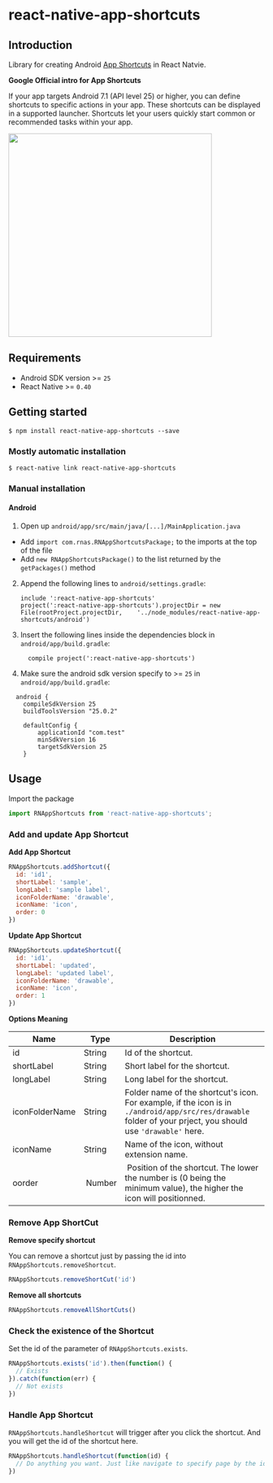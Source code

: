 # react-native-app-shortcuts

## Introduction
Library for creating Android [App Shortcuts](https://developer.android.com/guide/topics/ui/shortcuts.html) in React Natvie.

**Google Official intro for App Shortcuts**

If your app targets Android 7.1 (API level 25) or higher, you can define shortcuts to specific actions in your app. These shortcuts can be displayed in a supported launcher. Shortcuts let your users quickly start common or recommended tasks within your app.

<img src="https://developer.android.com/images/guide/topics/ui/shortcuts.png" height="400" />

## Requirements
- Android SDK version >= `25`
- React Native >= `0.40`

## Getting started

`$ npm install react-native-app-shortcuts --save`

### Mostly automatic installation

`$ react-native link react-native-app-shortcuts`

### Manual installation

#### Android

1. Open up `android/app/src/main/java/[...]/MainApplication.java`
  - Add `import com.rnas.RNAppShortcutsPackage;` to the imports at the top of the file
  - Add `new RNAppShortcutsPackage()` to the list returned by the `getPackages()` method
2. Append the following lines to `android/settings.gradle`:
  	```
  	include ':react-native-app-shortcuts'
  	project(':react-native-app-shortcuts').projectDir = new File(rootProject.projectDir, 	'../node_modules/react-native-app-shortcuts/android')
  	```
3. Insert the following lines inside the dependencies block in `android/app/build.gradle`:
  	```
      compile project(':react-native-app-shortcuts')
  	```
4. Make sure the android sdk version specify to >= `25` in `android/app/build.gradle`:  
  ```
    android {
      compileSdkVersion 25
      buildToolsVersion "25.0.2"

      defaultConfig {
          applicationId "com.test"
          minSdkVersion 16
          targetSdkVersion 25
      }
  ```

## Usage
Import the package
```js
import RNAppShortcuts from 'react-native-app-shortcuts';
```

### Add and update App Shortcut

**Add App Shortcut**
```js
RNAppShortcuts.addShortcut({
  id: 'id1',
  shortLabel: 'sample',
  longLabel: 'sample label',
  iconFolderName: 'drawable',
  iconName: 'icon',
  order: 0
})
```

**Update App Shortcut**
```js
RNAppShortcuts.updateShortcut({
  id: 'id1',
  shortLabel: 'updated',
  longLabel: 'updated label',
  iconFolderName: 'drawable',
  iconName: 'icon',
  order: 1
})
```

**Options Meaning**

| Name | Type | Description |
| --- | ---  | --- |
| id | String | Id of the shortcut. |
| shortLabel | String | Short label for the shortcut. |
| longLabel | String | Long label for the shortcut. |
| iconFolderName | String | Folder name of the shortcut's icon. For example, if the icon is in `./android/app/src/res/drawable` folder of your prject, you should use `'drawable'` here.|
| iconName | String | Name of the icon, without extension name. |
| oorder | Number | Position of the shortcut. The lower the number is (0 being the minimum value), the higher the icon will positionned. |

### Remove App ShortCut

**Remove specify shortcut**

You can remove a shortcut just by passing the id into `RNAppShortcuts.removeShortcut`.
```js  
RNAppShortcuts.removeShortCut('id')
```

**Remove all shortcuts**
```js  
RNAppShortcuts.removeAllShortCuts()
```

### Check the existence of the Shortcut
Set the id of the parameter of `RNAppShortcuts.exists`.
```js
RNAppShortcuts.exists('id').then(function() {
  // Exists
}).catch(function(err) {
  // Not exists
})
```

### Handle App Shortcut
`RNAppShortcuts.handleShortcut` will trigger after you click the shortcut. And you will get the id of the shortcut here.
```js
RNAppShortcuts.handleShortcut(function(id) {
  // Do anything you want. Just like navigate to specify page by the id and so on.
})
```
